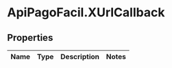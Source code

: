 # ApiPagoFacil.XUrlCallback

## Properties

Name | Type | Description | Notes
------------ | ------------- | ------------- | -------------


